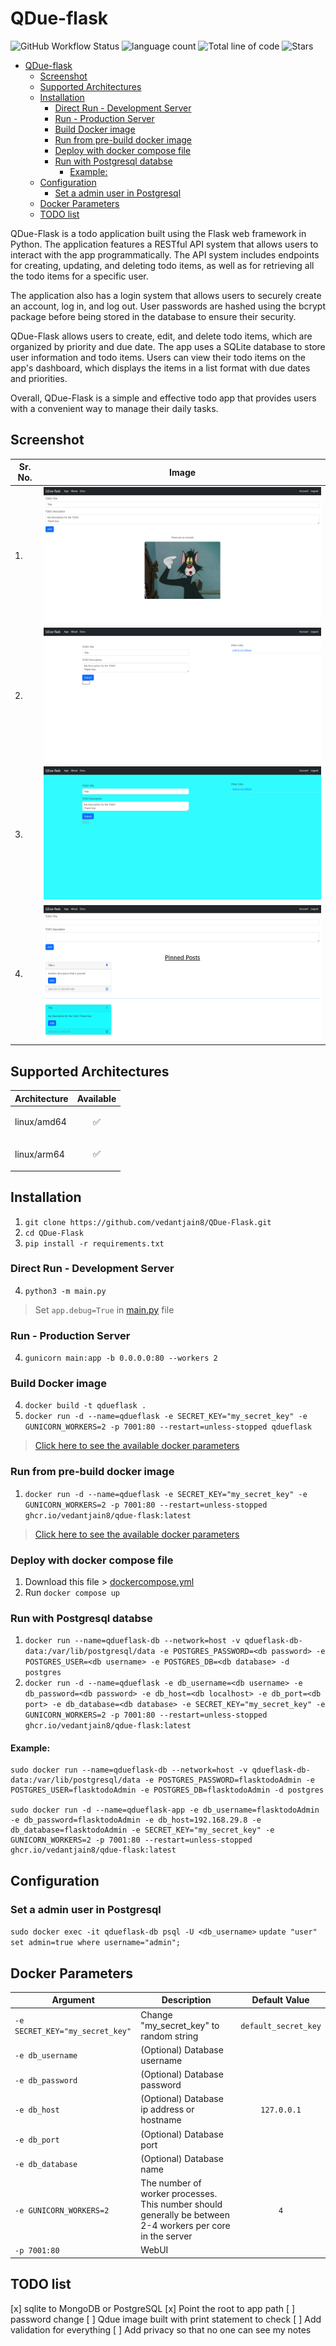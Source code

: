 # QDue-flask
![GitHub Workflow Status](https://img.shields.io/github/actions/workflow/status/vedantjain8/qdue-flask/docker-publish.yml?style=for-the-badge) ![language count](https://img.shields.io/github/languages/count/vedantjain8/qdue-flask?style=for-the-badge) ![Total line of code](https://img.shields.io/tokei/lines/github/vedantjain8/qdue-flask?style=for-the-badge) ![Stars](https://img.shields.io/github/stars/vedantjain8/qdue-flask?style=for-the-badge)

- [QDue-flask](#qdue-flask)
  - [Screenshot](#screenshot)
  - [Supported Architectures](#supported-architectures)
  - [Installation](#installation)
    - [Direct Run - Development Server](#direct-run---development-server)
    - [Run - Production Server](#run---production-server)
    - [Build Docker image](#build-docker-image)
    - [Run from pre-build docker image](#run-from-pre-build-docker-image)
    - [Deploy with docker compose file](#deploy-with-docker-compose-file)
    - [Run with Postgresql databse](#run-with-postgresql-databse)
      - [Example:](#example)
  - [Configuration](#configuration)
    - [Set a admin user in Postgresql](#set-a-admin-user-in-postgresql)
  - [Docker Parameters](#docker-parameters)
  - [TODO list](#todo-list)


QDue-Flask is a todo application built using the Flask web framework in Python. The application features a RESTful API system that allows users to interact with the app programmatically. The API system includes endpoints for creating, updating, and deleting todo items, as well as for retrieving all the todo items for a specific user.

The application also has a login system that allows users to securely create an account, log in, and log out. User passwords are hashed using the bcrypt package before being stored in the database to ensure their security.

QDue-Flask allows users to create, edit, and delete todo items, which are organized by priority and due date. The app uses a SQLite database to store user information and todo items. Users can view their todo items on the app's dashboard, which displays the items in a list format with due dates and priorities.

Overall, QDue-Flask is a simple and effective todo app that provides users with a convenient way to manage their daily tasks.

## Screenshot

| Sr. No. |  Image |
|---|---|
| 1.  | ![Screen shot 1](github/Screenshot1.png)  |
| 2.  | ![Screen shot 2](github/Screenshot2.png)  |
| 3.  | ![Screen shot 3](github/Screenshot3.png)  |
| 4.  | ![Screen shot 4](github/Screenshot4.png)  |

## Supported Architectures
| Architecture |	Available |
|---|---|
|linux/amd64 |	<p style="text-align: center;">✅</p>|
|linux/arm64|	<p style="text-align: center;">✅</p>|

## Installation
1. `git clone https://github.com/vedantjain8/QDue-Flask.git`
2. `cd QDue-Flask`
3. `pip install -r requirements.txt`

### Direct Run - Development Server
4. `python3 -m main.py`
> Set `app.debug=True` in [main.py](https://github.com/vedantjain8/qdue-flask/blob/main/main.py) file

### Run - Production Server
4. `gunicorn main:app -b 0.0.0.0:80 --workers 2`

### Build Docker image
4. `docker build -t qdueflask .`
5. `docker run -d --name=qdueflask -e SECRET_KEY="my_secret_key" -e GUNICORN_WORKERS=2 -p 7001:80 --restart=unless-stopped qdueflask`
> [Click here to see the available docker parameters](#docker-parameters)

### Run from pre-build docker image
1. `docker run -d --name=qdueflask -e SECRET_KEY="my_secret_key" -e GUNICORN_WORKERS=2 -p 7001:80 --restart=unless-stopped ghcr.io/vedantjain8/qdue-flask:latest`
> [Click here to see the available docker parameters](#docker-parameters)

### Deploy with docker compose file
1. Download this file > [dockercompose.yml](https://github.com/vedantjain8/qdue-flask/blob/main/dockercompose.yml)
2. Run `docker compose up`

### Run with Postgresql databse
1. `docker run --name=qdueflask-db --network=host -v qdueflask-db-data:/var/lib/postgresql/data -e POSTGRES_PASSWORD=<db password> -e POSTGRES_USER=<db username> -e POSTGRES_DB=<db database> -d postgres`
2. `docker run -d --name=qdueflask -e db_username=<db username> -e db_password=<db password> -e db_host=<db localhost> -e db_port=<db port> -e db_database=<db database> -e SECRET_KEY="my_secret_key" -e GUNICORN_WORKERS=2 -p 7001:80 --restart=unless-stopped ghcr.io/vedantjain8/qdue-flask:latest`

#### Example: 
```
sudo docker run --name=qdueflask-db --network=host -v qdueflask-db-data:/var/lib/postgresql/data -e POSTGRES_PASSWORD=flasktodoAdmin -e POSTGRES_USER=flasktodoAdmin -e POSTGRES_DB=flasktodoAdmin -d postgres

sudo docker run -d --name=qdueflask-app -e db_username=flasktodoAdmin -e db_password=flasktodoAdmin -e db_host=192.168.29.8 -e db_database=flasktodoAdmin -e SECRET_KEY="my_secret_key" -e GUNICORN_WORKERS=2 -p 7001:80 --restart=unless-stopped ghcr.io/vedantjain8/qdue-flask:latest
```

## Configuration

### Set a admin user in Postgresql
`sudo docker exec -it qdueflask-db psql -U <db_username>`
`update "user" set admin=true where username="admin";`

## Docker Parameters
| Argument  | Description  | Default Value |
|---|---|---|
| `-e SECRET_KEY="my_secret_key"`  | Change "my_secret_key" to random string | `default_secret_key` |
| `-e db_username` | (Optional) Database username |  |
| `-e db_password` | (Optional) Database password | |
| `-e db_host` | (Optional) Database ip address or hostname | <center>`127.0.0.1`</center> |
| `-e db_port` | (Optional) Database port | |
| `-e db_database` | (Optional) Database name | |
| `-e GUNICORN_WORKERS=2` | The number of worker processes. This number should generally be between 2-4 workers per core in the server | <center>`4`</center> |
| `-p 7001:80` | WebUI |  |

## TODO list
[x] sqlite to MongoDB or PostgreSQL 
[x] Point the root to app path
[ ] password change
[ ] Qdue image built with print statement to check
[ ] Add validation for everything
[ ] Add privacy so that no one can see my notes